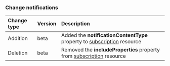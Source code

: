 ### Change notifications

| **Change type** | **Version** | **Description** |
|:---|:---|:---|
|Addition|beta|Added the **notificationContentType** property to [subscription](https://docs.microsoft.com/en-us/graph/api/resources/subscription?view=graph-rest-beta) resource|
|Deletion|beta|Removed the **includeProperties** property from [subscription](https://docs.microsoft.com/en-us/graph/api/resources/subscription?view=graph-rest-beta) resource|
